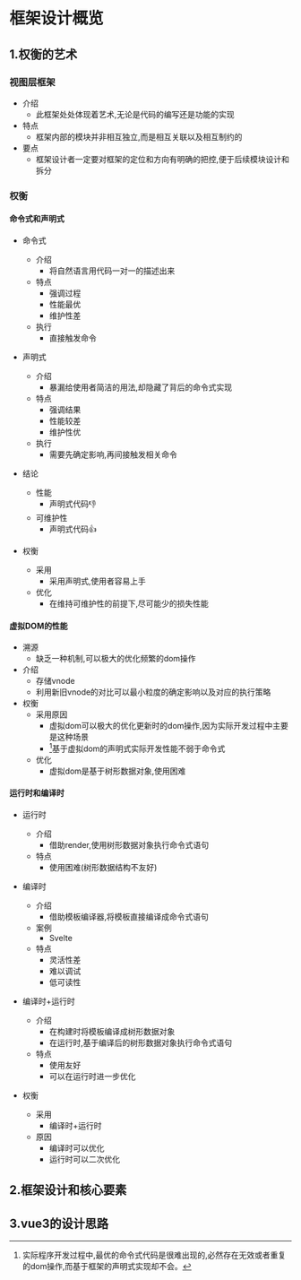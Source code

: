 # 框架设计概览

## 1.权衡的艺术

### 视图层框架

- 介绍
  - 此框架处处体现着艺术,无论是代码的编写还是功能的实现
- 特点
  - 框架内部的模块并非相互独立,而是相互关联以及相互制约的
- 要点
  - 框架设计者一定要对框架的定位和方向有明确的把控,便于后续模块设计和拆分

### 权衡

#### 命令式和声明式

- 命令式
  - 介绍
    - 将自然语言用代码一对一的描述出来
  - 特点
    - 强调过程
    - 性能最优
    - 维护性差
  - 执行
    - 直接触发命令

- 声明式
  - 介绍
    - 暴漏给使用者简洁的用法,却隐藏了背后的命令式实现
  - 特点
    - 强调结果
    - 性能较差
    - 维护性优
  - 执行
    - 需要先确定影响,再间接触发相关命令

- 结论
  - 性能
    - 声明式代码👎
  - 可维护性
    - 声明式代码👍

- 权衡
  - 采用
    - 采用声明式,使用者容易上手
  - 优化
    - 在维持可维护性的前提下,尽可能少的损失性能

#### 虚拟DOM的性能

- 溯源
  - 缺乏一种机制,可以极大的优化频繁的dom操作
- 介绍
  - 存储vnode
  - 利用新旧vnode的对比可以最小粒度的确定影响以及对应的执行策略
- 权衡
  - 采用原因
    - 虚拟dom可以极大的优化更新时的dom操作,因为实际开发过程中主要是这种场景
    - [^1]基于虚拟dom的声明式实际开发性能不弱于命令式
  - 优化
    - 虚拟dom是基于树形数据对象,使用困难

#### 运行时和编译时

- 运行时
  - 介绍
    - 借助render,使用树形数据对象执行命令式语句
  - 特点
    - 使用困难(树形数据结构不友好)

- 编译时
  - 介绍
    - 借助模板编译器,将模板直接编译成命令式语句
  - 案例
    - Svelte
  - 特点
    - 灵活性差
    - 难以调试
    - 低可读性

- 编译时+运行时
  - 介绍
    - 在构建时将模板编译成树形数据对象
    - 在运行时,基于编译后的树形数据对象执行命令式语句
  - 特点
    - 使用友好
    - 可以在运行时进一步优化

- 权衡
  - 采用
    - 编译时+运行时
  - 原因
    - 编译时可以优化
    - 运行时可以二次优化

## 2.框架设计和核心要素

## 3.vue3的设计思路

[^1]: 实际程序开发过程中,最优的命令式代码是很难出现的,必然存在无效或者重复的dom操作,而基于框架的声明式实现却不会。

